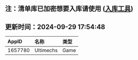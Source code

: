## 注：清单库已加密想要入库请使用 ([入库工具](https://github.com/BlankTMing/ManifestAutoUpdate/releases))

## 更新时间：2024-09-29 17:54:48
| AppID | 名称 | 类型  |
| :-------------------- | :----------------------------- | :----------- |
| 1657780 | Ultimechs| Game |
